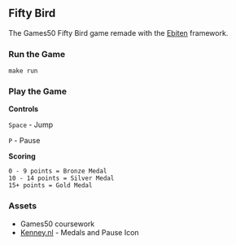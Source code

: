 ## Fifty Bird

The Games50 Fifty Bird game remade with the [Ebiten](https://github.com/hajimehoshi/ebiten) framework.

### Run the Game

```
make run
```

### Play the Game

**Controls**

`Space` - Jump

`P` - Pause

**Scoring**

```
0 - 9 points = Bronze Medal
10 - 14 points = Silver Medal
15+ points = Gold Medal
```

### Assets

- Games50 coursework
- [Kenney.nl](https://kenney.nl/assets/medals) - Medals and Pause Icon